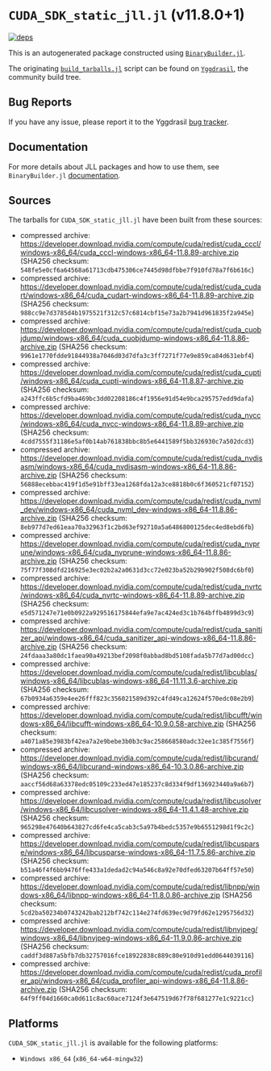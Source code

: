 # `CUDA_SDK_static_jll.jl` (v11.8.0+1)

[![deps](https://juliahub.com/docs/CUDA_SDK_static_jll/deps.svg)](https://juliahub.com/ui/Packages/CUDA_SDK_static_jll/eFajz?page=2)

This is an autogenerated package constructed using [`BinaryBuilder.jl`](https://github.com/JuliaPackaging/BinaryBuilder.jl).

The originating [`build_tarballs.jl`](https://github.com/JuliaPackaging/Yggdrasil/blob/17f22860b0c34a6a3a9e95e714f8fb7dba49269d/C/CUDA/CUDA_SDK_static@11.8/build_tarballs.jl) script can be found on [`Yggdrasil`](https://github.com/JuliaPackaging/Yggdrasil/), the community build tree.

## Bug Reports

If you have any issue, please report it to the Yggdrasil [bug tracker](https://github.com/JuliaPackaging/Yggdrasil/issues).

## Documentation

For more details about JLL packages and how to use them, see `BinaryBuilder.jl` [documentation](https://docs.binarybuilder.org/stable/jll/).

## Sources

The tarballs for `CUDA_SDK_static_jll.jl` have been built from these sources:

* compressed archive: https://developer.download.nvidia.com/compute/cuda/redist/cuda_cccl/windows-x86_64/cuda_cccl-windows-x86_64-11.8.89-archive.zip (SHA256 checksum: `548fe5e0cf6a64568a61713cdb475306ce7445d98dfbbe7f910fd78a7f6b616c`)
* compressed archive: https://developer.download.nvidia.com/compute/cuda/redist/cuda_cudart/windows-x86_64/cuda_cudart-windows-x86_64-11.8.89-archive.zip (SHA256 checksum: `988cc9e7d3785d4b1975521f312c57c6814cbf15e73a2b7941d961835f2a945e`)
* compressed archive: https://developer.download.nvidia.com/compute/cuda/redist/cuda_cuobjdump/windows-x86_64/cuda_cuobjdump-windows-x86_64-11.8.86-archive.zip (SHA256 checksum: `9961e1770fdde91844938a7046d03d7dfa3c3ff7271f77e9e859ca84d631ebf4`)
* compressed archive: https://developer.download.nvidia.com/compute/cuda/redist/cuda_cupti/windows-x86_64/cuda_cupti-windows-x86_64-11.8.87-archive.zip (SHA256 checksum: `a243ffc6b5cfd9ba469bc3dd02208186c4f1956e91d54e9bca295757edd9dafa`)
* compressed archive: https://developer.download.nvidia.com/compute/cuda/redist/cuda_nvcc/windows-x86_64/cuda_nvcc-windows-x86_64-11.8.89-archive.zip (SHA256 checksum: `4cdd7555f31186e5af0b14ab761838bbc8b5e6441589f5bb326930c7a502dcd3`)
* compressed archive: https://developer.download.nvidia.com/compute/cuda/redist/cuda_nvdisasm/windows-x86_64/cuda_nvdisasm-windows-x86_64-11.8.86-archive.zip (SHA256 checksum: `56888ecebbac419f1d5e91bff33ea1268fda12a3ce8818b0c6f360521cf07152`)
* compressed archive: https://developer.download.nvidia.com/compute/cuda/redist/cuda_nvml_dev/windows-x86_64/cuda_nvml_dev-windows-x86_64-11.8.86-archive.zip (SHA256 checksum: `8eb977d7ed61eaa70a32963f1c2bd63ef92710a5a6486800125dec4ed8ebd6fb`)
* compressed archive: https://developer.download.nvidia.com/compute/cuda/redist/cuda_nvprune/windows-x86_64/cuda_nvprune-windows-x86_64-11.8.86-archive.zip (SHA256 checksum: `75f77f308dfd216925e3ec02b2a2a0631d3cc72e023ba52b29b902f508dc6bf0`)
* compressed archive: https://developer.download.nvidia.com/compute/cuda/redist/cuda_nvrtc/windows-x86_64/cuda_nvrtc-windows-x86_64-11.8.89-archive.zip (SHA256 checksum: `e5d571247e71e0b0922a929516175844efa9e7ac424ed3c1b764bffb4899d3c9`)
* compressed archive: https://developer.download.nvidia.com/compute/cuda/redist/cuda_sanitizer_api/windows-x86_64/cuda_sanitizer_api-windows-x86_64-11.8.86-archive.zip (SHA256 checksum: `24fdaaa3a80dc1faea90a49213bef2098f0abbad8bd5108fada5b77d7ad00dcc`)
* compressed archive: https://developer.download.nvidia.com/compute/cuda/redist/libcublas/windows-x86_64/libcublas-windows-x86_64-11.11.3.6-archive.zip (SHA256 checksum: `67b0934a6359e4ee26fff823c356021589d392c4fd49ca12624f570edc08e2b9`)
* compressed archive: https://developer.download.nvidia.com/compute/cuda/redist/libcufft/windows-x86_64/libcufft-windows-x86_64-10.9.0.58-archive.zip (SHA256 checksum: `a4071a85e3983bf42ea7a2e9bebe3b0b3c9ac258668580adc32ee1c385f7556f`)
* compressed archive: https://developer.download.nvidia.com/compute/cuda/redist/libcurand/windows-x86_64/libcurand-windows-x86_64-10.3.0.86-archive.zip (SHA256 checksum: `aaccf56d68a63378edc05109c233ed47e185237c8d334f9df136923440a9a6b7`)
* compressed archive: https://developer.download.nvidia.com/compute/cuda/redist/libcusolver/windows-x86_64/libcusolver-windows-x86_64-11.4.1.48-archive.zip (SHA256 checksum: `965298e47640b643827cd6fe4ca5cab3c5a97b4bedc5357e9b6551298d1f9c2c`)
* compressed archive: https://developer.download.nvidia.com/compute/cuda/redist/libcusparse/windows-x86_64/libcusparse-windows-x86_64-11.7.5.86-archive.zip (SHA256 checksum: `b51a46f4f6bb9476ffe433a1dedad2c94a546c8a92e70dfed63207b64ff57e50`)
* compressed archive: https://developer.download.nvidia.com/compute/cuda/redist/libnpp/windows-x86_64/libnpp-windows-x86_64-11.8.0.86-archive.zip (SHA256 checksum: `5cd2ba50234b0743242bab212bf742c114e274fd639ec9d79fd62e1295756d32`)
* compressed archive: https://developer.download.nvidia.com/compute/cuda/redist/libnvjpeg/windows-x86_64/libnvjpeg-windows-x86_64-11.9.0.86-archive.zip (SHA256 checksum: `caddf3d887a5bfb7db32757016fce18922838c889c80e910d91edd0644039116`)
* compressed archive: https://developer.download.nvidia.com/compute/cuda/redist/cuda_profiler_api/windows-x86_64/cuda_profiler_api-windows-x86_64-11.8.86-archive.zip (SHA256 checksum: `64f9ff04d1660ca0d611c8ac60ace7124f3e647519d67f78f681277e1c9221cc`)

## Platforms

`CUDA_SDK_static_jll.jl` is available for the following platforms:

* `Windows x86_64` (`x86_64-w64-mingw32`)
